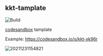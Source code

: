 kkt-tamplate
---

![Build](https://github.com/kktjs/kkt-tamplate/workflows/Build/badge.svg)

[codesandbox](https://codesandbox.io/) tamplate

Example: https://codesandbox.io/s/kkt-xk96r

![20211231154821](https://user-images.githubusercontent.com/1680273/103400375-cef49f80-4b7f-11eb-903f-aa6479d322a1.jpg)
